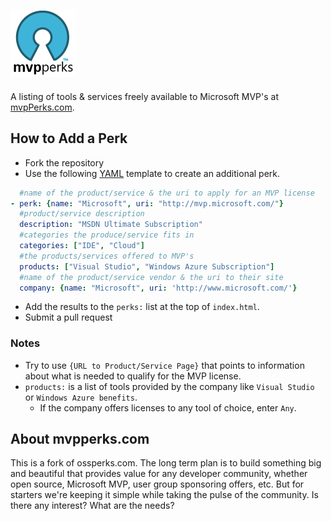 ![MVP Perks](/images/logo.png)
---
A listing of tools & services freely available to Microsoft MVP's at [mvpPerks.com](http://mvpperks.com/).

## How to Add a Perk
* Fork the repository
* Use the following [YAML](http://www.yaml.org/) template to create an additional perk.

```yml
  #name of the product/service & the uri to apply for an MVP license
- perk: {name: "Microsoft", uri: "http://mvp.microsoft.com/"}
  #product/service description
  description: "MSDN Ultimate Subscription"
  #categories the produce/service fits in
  categories: ["IDE", "Cloud"]
  #the products/services offered to MVP's
  products: ["Visual Studio", "Windows Azure Subscription"]
  #name of the product/service vendor & the uri to their site
  company: {name: "Microsoft", uri: 'http://www.microsoft.com/'}
```
* Add the results to the `perks:` list at the top of `index.html`.
* Submit a pull request

### Notes

* Try to use `{URL to Product/Service Page}` that points to information about what is needed to qualify for the MVP license.
* `products:` is a list of tools provided by the company like `Visual Studio` or `Windows Azure benefits`.
  * If the company offers licenses to any tool of choice, enter `Any`.

## About mvpperks.com
This is a fork of ossperks.com. The long term plan is to build something big and beautiful that provides value for any developer community, whether open source, Microsoft MVP, user group sponsoring offers, etc. But for starters we're keeping it simple while taking the pulse of the community. Is there any interest? What are the needs?